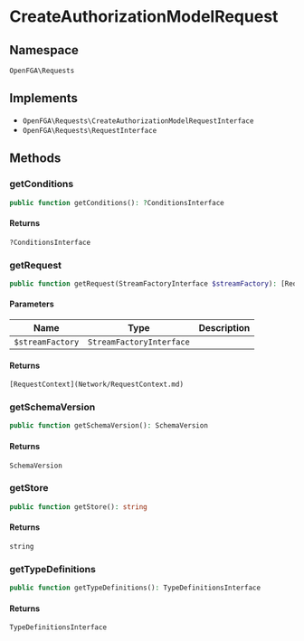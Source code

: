 # CreateAuthorizationModelRequest


## Namespace
`OpenFGA\Requests`

## Implements
* `OpenFGA\Requests\CreateAuthorizationModelRequestInterface`
* `OpenFGA\Requests\RequestInterface`

## Methods
### getConditions

```php
public function getConditions(): ?ConditionsInterface
```



#### Returns
`?ConditionsInterface` 

### getRequest

```php
public function getRequest(StreamFactoryInterface $streamFactory): [RequestContext](Network/RequestContext.md)
```


#### Parameters
| Name | Type | Description |
|------|------|-------------|
| `$streamFactory` | `StreamFactoryInterface` |  |

#### Returns
`[RequestContext](Network/RequestContext.md)` 

### getSchemaVersion

```php
public function getSchemaVersion(): SchemaVersion
```



#### Returns
`SchemaVersion` 

### getStore

```php
public function getStore(): string
```



#### Returns
`string` 

### getTypeDefinitions

```php
public function getTypeDefinitions(): TypeDefinitionsInterface
```



#### Returns
`TypeDefinitionsInterface` 

